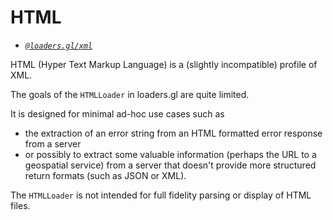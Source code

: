 # HTML

- *[`@loaders.gl/xml`](/docs/modules/xml)*

HTML (Hyper Text Markup Language) is a (slightly incompatible) profile of XML. 

The goals of the `HTMLLoader` in loaders.gl are quite limited. 

It is designed for minimal ad-hoc use cases such as 
- the extraction of an error string from an HTML formatted error response from a server
- or possibly to extract some valuable information (perhaps the URL to a geospatial service) from a server that doesn't provide more structured return formats (such as JSON or XML).

The `HTMLLoader` is not intended for full fidelity parsing or display of HTML files.